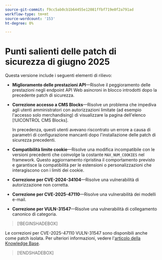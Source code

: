 ```yaml
---
source-git-commit: f9cc5ab0cb1b64455e12081ffbf719e0f2a791ad
workflow-type: tm+mt
source-wordcount: '153'
ht-degree: 0%

---
```

# Punti salienti delle patch di sicurezza di giugno 2025

Questa versione include i seguenti elementi di rilievo:

* **Miglioramento delle prestazioni API**—Risolve il peggioramento delle prestazioni negli endpoint API Web asincroni in blocco introdotti dopo la precedente patch di sicurezza.<!-- AC-14078 -->

* **Correzione accesso a CMS Blocks**—Risolve un problema che impediva agli utenti amministratori con autorizzazioni limitate (ad esempio l&#39;accesso solo merchandising) di visualizzare la pagina dell&#39;elenco [!UICONTROL CMS Blocks].

  In precedenza, questi utenti avevano riscontrato un errore a causa di parametri di configurazione mancanti dopo l&#39;installazione delle patch di sicurezza precedenti.<!-- AC-14087 -->

* **Compatibilità limite cookie**—Risolve una modifica incompatibile con le versioni precedenti che coinvolge la costante `MAX_NUM_COOKIES` nel framework. Questo aggiornamento ripristina il comportamento previsto e garantisce la compatibilità per le estensioni o personalizzazioni che interagiscono con i limiti dei cookie.<!-- AC-14475 -->

* **Correzione per CVE-2024-34104**—Risolve una vulnerabilità di autorizzazione non corretta.<!-- AC-13917 -->

* **Correzione per CVE-2025-47110**—Risolve una vulnerabilità dei modelli e-mail.<!-- AC-14695 -->

* **Correzione per VULN-31547**—Risolve una vulnerabilità di collegamento canonico di categoria.<!-- AC-14713 -->

>[!BEGINSHADEBOX]

Le correzioni per CVE-2025-47110 VULN-31547 sono disponibili anche come patch isolata. Per ulteriori informazioni, vedere l&#39;[articolo della Knowledge Base](https://experienceleague.adobe.com/en/docs/commerce-knowledge-base/kb/troubleshooting/known-issues-patches-attached/security-update-available-for-adobe-commerce-apsb25-50).

>[!ENDSHADEBOX]
